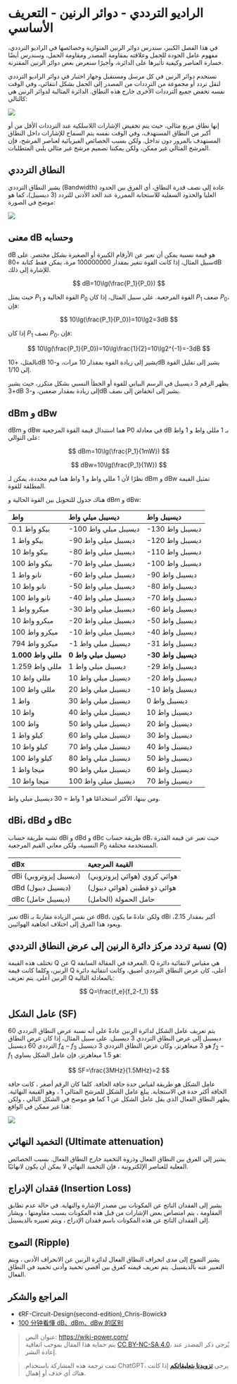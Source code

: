 # الراديو الترددي - دوائر الرنين - التعريف الأساسي

في هذا الفصل الكبير، سندرس دوائر الرنين المتوازية وخصائصها في الراديو الترددي، مفهوم عامل الجودة للحمل وعلاقته بمقاومة المصدر ومقاومة الحمل، وسندرس أيضًا خسارة العناصر وكيفية تأثيرها على الدائرة، وأخيرًا سنعرض بعض دوائر الرنين المقترنة.

تستخدم دوائر الرنين في كل مرسل ومستقبل وجهاز اختبار في دوائر الراديو الترددي لنقل تردد أو مجموعة من الترددات من المصدر إلى الحمل بشكل انتقائي، وفي الوقت نفسه تخفض جميع الترددات الأخرى خارج هذه النطاق. الدائرة المثالية لدوائر الرنين هي كالتالي:

![](https://wiki-media-1253965369.cos.ap-guangzhou.myqcloud.com/img/20220411160533.png)

إنها نطاق مربع مثالي، حيث يتم تخفيض الإشارات اللاسلكية عند الترددات الأقل من أو أكبر من النطاق المستهدف، وفي الوقت نفسه يتم السماح للإشارات داخل النطاق المستهدف بالمرور دون تداخل. ولكن بسبب الخصائص الفيزيائية لعناصر المرشح، فإن المرشح المثالي غير ممكن، ولكن يمكننا تصميم مرشح غير مثالي يلبي المتطلبات.

## النطاق الترددي

يشير النطاق الترددي (Bandwidth) عادة إلى نصف قدرة النطاق، أي الفرق بين الحدود العليا والحدود السفلية للاستجابة الممررة عند الحد الأدنى للتردد (3 ديسيبل)، كما هو موضح في الصورة:

![](https://wiki-media-1253965369.cos.ap-guangzhou.myqcloud.com/img/20220411161650.png)

## معنى dB وحسابه

dB هو قيمة نسبية يمكن أن تعبر عن الأرقام الكبيرة أو الصغيرة بشكل مختصر. على سبيل المثال، إذا كانت القوة تتغير بمقدار 100000000 مرة، يمكن فقط كتابة +80dB للإشارة إلى ذلك.

$$
dB=10\lg(\frac{P_1}{P_0})
$$

حيث يمثل $P_1$ القوة الحالية و $P_0$ القوة المرجعية. على سبيل المثال، إذا كان $P_1$ ضعف $P_0$، فإن:

$$
10\lg(\frac{P_1}{P_0})=10\lg2=3dB
$$

إذا كان $P_1$ نصف $P_0$، فإن:

$$
10\lg(\frac{P_1}{P_0})=10\lg\frac{1}{2}=10\lg2^{-1}=-3dB
$$

بالمثل، +10dB يشير إلى زيادة القوة بمقدار 10 مرات، و-10dB يشير إلى تقليل القوة إلى 1/10.

يظهر الرقم 3 ديسيبل في الرسم البياني للقوة أو الخطأ النسبي بشكل متكرر، حيث يشير +3dB إلى زيادة بمقدار ضعفين، و-3dB يشير إلى انخفاض إلى نصف.

## dBm و dBw

dBm و dBw هما استبدال قيمة القوة المرجعية P0 في معادلة dB بـ 1 مللي واط و 1 واط على التوالي:

$$
dBm=10\lg(\frac{P_1}{1mW})
$$

$$
dBw=10\lg(\frac{P_1}{1W})
$$

نظرًا لأن 1 مللي واط و 1 واط هما قيم محددة، يمكن لـ dBm و dBw تمثيل القيمة المطلقة للقوة.

هناك جدول للتحويل بين القوة الحالية و dBm و dBw:

| واط         | ديسيبل ميلي واط | ديسيبل واط |
| :----------- | :-------- | :---------- |
| 0.1 بيكو واط       | -100 ديسيبل ميلي واط  | -130 ديسيبل واط    |
| 1 بيكو واط         | -90 ديسيبل ميلي واط   | -120 ديسيبل واط    |
| 10 بيكو واط        | -80 ديسيبل ميلي واط   | -110 ديسيبل واط    |
| 100 بيكو واط       | -70 ديسيبل ميلي واط   | -100 ديسيبل واط    |
| 1 نانو واط         | -60 ديسيبل ميلي واط   | -90 ديسيبل واط     |
| 10 نانو واط        | -50 ديسيبل ميلي واط   | -80 ديسيبل واط     |
| 100 نانو واط       | -40 ديسيبل ميلي واط   | -70 ديسيبل واط     |
| 1 ميكرو واط         | -30 ديسيبل ميلي واط   | -60 ديسيبل واط     |
| 10 ميكرو واط        | -20 ديسيبل ميلي واط   | -50 ديسيبل واط     |
| 100 ميكرو واط       | -10 ديسيبل ميلي واط   | -40 ديسيبل واط     |
| 794 ميكرو واط       | -1 ديسيبل ميلي واط    | -31 ديسيبل واط     |
| **1.000 مللي واط** | **0 ديسيبل ميلي واط** | **-30 ديسيبل واط** |
| 1.259 مللي واط     | 1 ديسيبل ميلي واط     | -29 ديسيبل واط     |
| 10 مللي واط        | 10 ديسيبل ميلي واط    | -20 ديسيبل واط     |
| 100 مللي واط       | 20 ديسيبل ميلي واط    | -10 ديسيبل واط     |
| 1 واط          | 30 ديسيبل ميلي واط    | 0 ديسيبل واط       |
| 10 واط         | 40 ديسيبل ميلي واط    | 10 ديسيبل واط      |
| 100 واط        | 50 ديسيبل ميلي واط    | 20 ديسيبل واط      |
| 1 كيلو واط         | 60 ديسيبل ميلي واط    | 30 ديسيبل واط      |
| 10 كيلو واط        | 70 ديسيبل ميلي واط    | 40 ديسيبل واط      |
| 100 كيلو واط       | 80 ديسيبل ميلي واط    | 50 ديسيبل واط      |
| 1 ميجا واط         | 90 ديسيبل ميلي واط    | 60 ديسيبل واط      |
| 10 ميجا واط        | 100 ديسيبل ميلي واط   | 70 ديسيبل واط      |

ومن بينها، الأكثر استخدامًا هو 1 واط = 30 ديسيبل ميلي واط.

## dBi، dBd و dBc

تشبه طريقة حساب dBi و dBd و dBc طريقة حساب dB، حيث تعبر عن قيمة القدرة النسبية، ولكن معاني القيم المرجعية $P_0$ المستخدمة مختلفة.

| dBx                     | القيمة المرجعية                          |
| :---------------------- | :-------------------------------- |
| dBi (ديسيبل إيزوتروبي) | هوائي كروي (هوائي إيزوتروبي) |
| dBd (ديسيبل ديبول)    | هوائي ذو قطبين (هوائي ديبول)      |
| dBc (ديسيبل حامل)   | حامل الحمولة (الحامل)                   |

تعبر dBi عن نفس الزيادة مقارنةً بـ dBd، ولكن عادةً ما يكون dBi أكبر بمقدار 2.15، ويعود هذا الفرق إلى اختلاف اتجاهية الهوائيين.

## نسبة تردد مركز دائرة الرنين إلى عرض النطاق الترددي (Q)

تختلف هذه القيمة Q عن Q المعرفة في المقالة السابقة. Q هي مقياس لانتقائية دائرة الرنين، وكلما كانت قيمة Q أعلى، كان عرض النطاق الترددي أضيق، وكانت انتقائية دائرة الرنين أعلى. يتم تعريف Q بالمعادلة التالية:

$$
Q=\frac{f_e}{f_2-f_1}
$$

## عامل الشكل (SF)

يتم تعريف عامل الشكل لدائرة الرنين عادةً على أنه نسبة عرض النطاق الترددي 60 ديسيبل إلى عرض النطاق الترددي 3 ديسيبل. على سبيل المثال، إذا كان عرض النطاق الترددي 60 ديسيبل $f_4 - f_3$ هو 3 ميغاهرتز، وكان عرض النطاق الترددي 3 ديسيبل $f_2-f_1$ هو 1.5 ميغاهرتز، فإن عامل الشكل يساوي:

$$
SF=\frac{3MHz}{1.5MHz}=2
$$

عامل الشكل هو طريقة لقياس حدة حافة الحافة. كلما كان الرقم أصغر ، كانت حافة الحافة أكثر حدة في الاستجابة. يبلغ عامل الشكل للمرشح المثالي 1 ، وهو القيمة النهائية. يظهر النطاق الفعال الذي يقل عامل الشكل عن 1 كما هو موضح في الشكل التالي ، ولكن هذا غير ممكن في الواقع:

![](https://wiki-media-1253965369.cos.ap-guangzhou.myqcloud.com/img/20220411163003.png)

## التخميد النهائي (Ultimate attenuation)

يشير إلى الفرق بين النطاق الفعال وذروة التخميد خارج النطاق الفعال. بسبب الخصائص الفعلية للعناصر الإلكترونية ، فإن التخميد النهائي لا يمكن أن يكون لانهائيًا.

## فقدان الإدراج (Insertion Loss)

يشير إلى الفقدان الناتج عن المكونات بين مصدر الإشارة والنهاية. في حالة عدم تطابق المقاومة ، يتم امتصاص بعض الإشارات من قبل هذه المكونات بسبب مقاومتها ، ويشار إلى الفقدان الناتج عن هذه المكونات باسم فقدان الإدراج ، ويتم تعبيره بالديسيبل.

## التموج (Ripple)

يشير التموج إلى مدى انحراف النطاق الفعال لدائرة الرنين عن الانحراف الأدنى ، ويتم التعبير عنه بالديسيبل. يتم تعريف قيمته كفرق بين أقصى تخميد وأدنى تخميد في النطاق الفعال.

## المراجع والشكر

- 《RF-Circuit-Design(second-edition)\_Chris-Bowick》
- [100 分钟看懂 dB、dBm、dBw 的区别](https://mp.weixin.qq.com/s/R2JhFOAvphBExxE2xb951Q)

> عنوان النص: <https://wiki-power.com/>  
> يتم حماية هذا المقال بموجب اتفاقية [CC BY-NC-SA 4.0](https://creativecommons.org/licenses/by/4.0/deed.zh)، يُرجى ذكر المصدر عند إعادة النشر.

> تمت ترجمة هذه المشاركة باستخدام ChatGPT، يرجى [**تزويدنا بتعليقاتكم**](https://github.com/linyuxuanlin/Wiki_MkDocs/issues/new) إذا كانت هناك أي حذف أو إهمال.